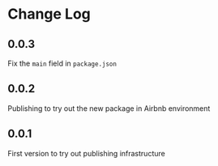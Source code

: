 # Change Log

## 0.0.3

Fix the `main` field in `package.json`

## 0.0.2

Publishing to try out the new package in Airbnb environment

## 0.0.1

First version to try out publishing infrastructure
